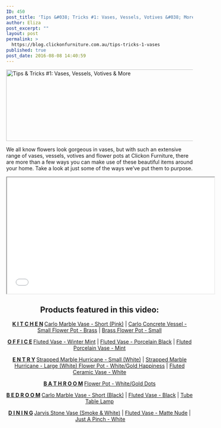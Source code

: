 ```yaml
---
ID: 450
post_title: 'Tips &#038; Tricks #1: Vases, Vessels, Votives &#038; More'
author: Eliza
post_excerpt: ""
layout: post
permalink: >
  https://blog.clickonfurniture.com.au/tips-tricks-1-vases
published: true
post_date: 2016-08-08 14:40:59
---
```

<img class="aligncenter size-full wp-image-451" src="http://blog.clickonfurniture.com.au/wp-content/uploads/2016/08/unnamed.jpg" alt="Tips &amp; Tricks #1: Vases, Vessels, Votives &amp; More" width="797" height="193" />

We all know flowers look gorgeous in vases, but with such an extensive range of vases, vessels, votives and flower pots at Clickon Furniture, there are more than a few ways you can make use of these beautiful items around your home. Take a look at just some of the ways we’ve put them to purpose.

<!--more-->
<p style="text-align: center;"><iframe src="//www.youtube.com/embed/3mOnUl7orbE?rel=0&amp;showinfo=0" width="560" height="314" allowfullscreen="allowfullscreen"></iframe></p>

<h2 style="text-align: center;"><strong>Products featured in this video:</strong></h2>
<p style="text-align: center;"><strong><span style="text-decoration: underline;">
K I T C H E N</span>
</strong><a href="http://www.clickonfurniture.com.au/carlo-marble-vase-short" target="_blank">Carlo Marble Vase - Short (Pink)</a> | <a href="http://www.clickonfurniture.com.au/carlo-concrete-vessel-small" target="_blank">Carlo Concrete Vessel - Small
</a><a href="http://www.clickonfurniture.com.au/flower-pot-brass" target="_blank">Flower Pot - Brass</a> | <a href="http://www.clickonfurniture.com.au/brass-flower-pot-1" target="_blank">Brass Flower Pot - Small</a></p>
<p style="text-align: center;"><strong><span style="text-decoration: underline;">O F F I C E</span>
</strong><a href="http://www.clickonfurniture.com.au/fluted-vase-winter-mint" target="_blank">Fluted Vase - Winter Mint</a> | <a href="http://www.clickonfurniture.com.au/fluted-vase-porcelain-black" target="_blank">Fluted Vase - Porcelain Black</a> | <a href="http://www.clickonfurniture.com.au/fluted-porcelain-vase-mint" target="_blank">Fluted Porcelain Vase - Mint</a></p>
<p style="text-align: center;"><strong><span style="text-decoration: underline;">E N T R Y</span>
</strong><a href="http://www.clickonfurniture.com.au/strapped-marble-hurricane-small" target="_blank">Strapped Marble Hurricane - Small (White)</a> | <a href="http://www.clickonfurniture.com.au/strapped-marble-hurricane-large" target="_blank">Strapped Marble Hurricane - Large (White)
</a><a href="http://www.clickonfurniture.com.au/flower-pot-white-gold-happiness" target="_blank">Flower Pot - White/Gold Happiness</a> | <a href="http://www.clickonfurniture.com.au/fluted-ceramic-vase-whit" target="_blank">Fluted Ceramic Vase - White</a></p>
<p style="text-align: center;"><strong><span style="text-decoration: underline;">B A T H R O O M</span>
</strong><a href="http://www.clickonfurniture.com.au/flower-pot-white-gold-dot" target="_blank">Flower Pot - White/Gold Dots</a></p>
<p style="text-align: center;"><strong><span style="text-decoration: underline;">B E D R O O M</span>
</strong><a href="http://www.clickonfurniture.com.au/carlo-marble-vase-short" target="_blank">Carlo Marble Vase - Short (Black)</a> | <a href="http://www.clickonfurniture.com.au/fluted-vase-black" target="_blank">Fluted Vase - Black</a> | <a href="http://www.clickonfurniture.com.au/tube-table-lamp" target="_blank">Tube Table Lamp</a></p>
<p style="text-align: center;"><strong><span style="text-decoration: underline;">D I N I N G</span>
</strong><a href="http://www.clickonfurniture.com.au/jarvis-stone-vase" target="_blank">Jarvis Stone Vase (Smoke &amp; White)</a> | <a href="http://www.clickonfurniture.com.au/fluted-vase-matte-nude" target="_blank">Fluted Vase - Matte Nude</a> | <a href="http://www.clickonfurniture.com.au/just-a-pinch-white" target="_blank">Just A Pinch - White</a></p>